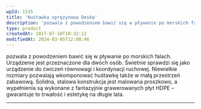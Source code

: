 ```yaml
---
wpId: 1535
title: 'Huśtawka sprężynowa Deska'
description: 'pozwala z powodzeniem bawić się w pływanie po morskich falach. Urządzenie jest przeznaczone dla dwóch osób. Świetnie sprawdzi się jako urządzenie do ćwiczeń równowagi i koordynacji ruchowej. Niewielkie rozmiary pozwalają wkomponować huśtawkę także w małą przestrzeń zabawową. Solidna, stalowa konstrukcja jest malowana proszkowo, a wypełnienia są wykonane z fantazyjnie grawerowanych płyt HDPE – gwarantuje to ...'
type: product
createdAt: 2017-07-18T10:32:12
modifiedAt: 2024-03-05T12:08:46
---
```



pozwala z powodzeniem bawić się w pływanie po morskich falach. Urządzenie jest przeznaczone dla dwóch osób. Świetnie sprawdzi się jako urządzenie do ćwiczeń równowagi i koordynacji ruchowej. Niewielkie rozmiary pozwalają wkomponować huśtawkę także w małą przestrzeń zabawową. Solidna, stalowa konstrukcja jest malowana proszkowo, a wypełnienia są wykonane z fantazyjnie grawerowanych płyt HDPE – gwarantuje to trwałość i estetykę na długie lata.

* * *